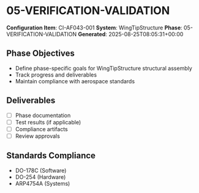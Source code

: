 # 05-VERIFICATION-VALIDATION

**Configuration Item**: CI-AF043-001
**System**: WingTipStructure
**Phase**: 05-VERIFICATION-VALIDATION
**Generated**: 2025-08-25T08:05:31+00:00

## Phase Objectives
- Define phase-specific goals for WingTipStructure structural assembly
- Track progress and deliverables
- Maintain compliance with aerospace standards

## Deliverables
- [ ] Phase documentation
- [ ] Test results (if applicable)
- [ ] Compliance artifacts
- [ ] Review approvals

## Standards Compliance
- DO-178C (Software)
- DO-254 (Hardware)
- ARP4754A (Systems)

